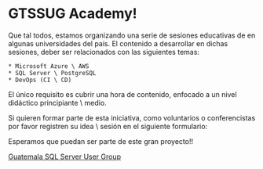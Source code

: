 # GTSSUG Academy!


Que tal todos, estamos organizando una serie de sesiones educativas de  en algunas universidades del país. El contenido a desarrollar en dichas sesiones, deber ser relacionados con las siguientes temas:

	* Microsoft Azure \ AWS
	* SQL Server \ PostgreSQL
	* DevOps (CI \ CD)

El único requisito es cubrir una hora de contenido, enfocado a un nivel didáctico principiante \ medio.

Si quieren formar parte de esta iniciativa, como voluntarios o conferencistas por favor registren su idea \ sesión en el siguiente formulario:


Esperamos que puedan ser parte de este gran proyecto!!

[Guatemala SQL Server User Group](gtssug.pass.org)
